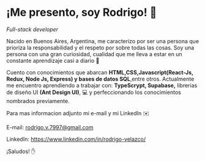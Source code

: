 # ¡Me presento, soy Rodrigo! 💪
  _Full-stack developer_

Nacido en Buenos Aires, Argentina, me caracterizo por ser una persona que prioriza la responsabilidad y el respeto por sobre todas las cosas.
Soy una persona con una gran curiosidad, cualidad que me lleva a estar en un constante aprendizaje casi a diario 🧠

Cuento con conocimientos que abarcan **HTML,CSS,Javascript(React-Js, Redux, Node Js, Express) y bases de datos SQL**,entre otros. 
Actualmente me encuentro aprendiendo a trabajar con: **TypeScrypt, Supabase,** librerias de diseño UI **(Ant Design UI)**, 💻
y perfeccionando los conocimientos nombrados previamente.

Para mas informacion adjunto mi e-mail y mi LinkedIn ✉️


E-mail: rodrigo.v.7997@gmail.com 

LinkedIn: https://www.linkedin.com/in/rodrigo-velazco/

¡Saludos! ✋





